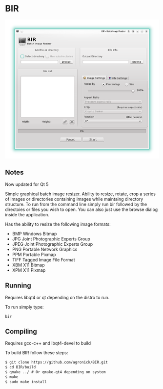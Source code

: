 # BIR 
![Screenshot of BIR](https://raw.githubusercontent.com/agronick/BIR/master/bir_screenshot.png)

## Notes
Now updated for Qt 5

Simple graphical batch image resizer. Ability to resize, rotate,
crop a series of images or directories containing images while 
maintaing directory structure. To run from the command line simply
run bir followed by the directoies or files you wish to open. You
can also just use the browse dialog inside the application.

Has the ability to resize the following image formats:
 * BMP	Windows Bitmap  
 * JPG	Joint Photographic Experts Group 
 * JPEG	Joint Photographic Experts Group 
 * PNG	Portable Network Graphics	 
 * PPM	Portable Pixmap	 
 * TIFF	Tagged Image File Format	 
 * XBM	X11 Bitmap	 
 * XPM	X11 Pixmap	 

## Running

Requires libqt4 or qt depending on the distro to run.

To run simply type:

    bir

## Compiling

Requires gcc-c++ and ibqt4-devel to build

To build BIR follow these steps:

    $ git clone https://github.com/agronick/BIR.git
    $ cd BIR/build
    $ qmake ../ # Or qmake-qt4 depending on system
    $ make
    $ sudo make install
